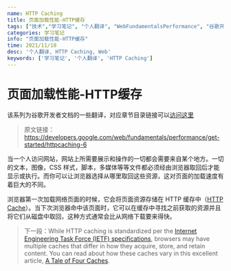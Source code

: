 ```yaml
---
name: HTTP Caching
title: 页面加载性能-HTTP缓存
tags: ["技术","学习笔记", "个人翻译", "WebFundamentalsPerformance", "谷歌开发者文档"]
categories: 学习笔记
info: "页面加载性能-HTTP缓存"
time: 2021/11/18
desc: '个人翻译, HTTP Caching, Web'
keywords: ['学习笔记', '个人翻译', 'HTTP Caching']
---
```


# 页面加载性能-HTTP缓存

该系列为谷歌开发者文档的一些翻译，对应章节目录链接可以[访问这里](https://developers.google.com/web/fundamentals?hl=zh-cn)

> 原文链接：https://developers.google.com/web/fundamentals/performance/get-started/httpcaching-6

当一个人访问网站，网站上所需要展示和操作的一切都会需要来自某个地方。一切的文本，图像，CSS 样式，脚本，多媒体等等文件都必须经由浏览器取回后才能显示或执行。而你可以让浏览器选择从哪里取回这些资源，这对页面的加载速度有着巨大的不同。

浏览器第一次加载网络页面的时候，它会将页面资源存储在 HTTP 缓存中（[HTTP Cache](https://developers.google.com/web/fundamentals/performance/optimizing-content-efficiency/http-caching)）。当下次浏览器命中该页面时，它可以在缓存中寻找之前获取的资源并且将它们从磁盘中取回，这种方式通常会比从网络下载要来得快。



> 下一段：While HTTP caching is standardized per the [Internet Engineering Task Force (IETF) specifications](https://tools.ietf.org/html/rfc7234), browsers may have multiple caches that differ in how they acquire, store, and retain content. You can read about how these caches vary in this excellent article, [A Tale of Four Caches](https://calendar.perfplanet.com/2016/a-tale-of-four-caches/).

